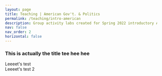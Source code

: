 ```yaml
---
layout: page
title: Teaching | American Gov't. & Politics
permalink: /teaching/intro-american
description: Group activity labs created for Spring 2022 introductory American Politics course
nav: false
nav_order: 2
horizontal: false
---
```


<h3>This is actually the title tee hee hee</h3>

<div class="container">
    <div class="row row-cols-2">
    Leeeet's test
    </div>
  </div>


  <div class="container">
    <div class="row row-cols-2">
    Leeeet's test 2
    </div>
  </div>
